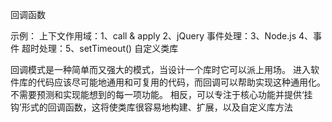 回调函数

示例：
上下文作用域：1、call & apply 2、jQuery 
事件处理：3、Node.js 4、事件 
超时处理：5、setTimeout()
自定义类库

回调模式是一种简单而又强大的模式，当设计一个库时它可以派上用场。
进入软件库的代码应该尽可能地通用和可复用的代码，而回调可以帮助实现这种通用化。不需要预测和实现能想到的每一项功能。
相反，可以专注于核心功能并提供‘挂钩’形式的回调函数，这将使类库很容易地构建、扩展，以及自定义库方法